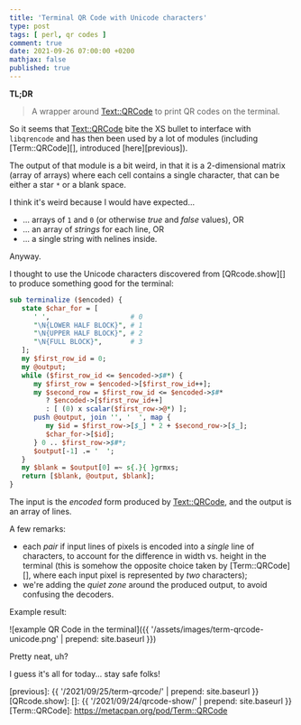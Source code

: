 ```yaml
---
title: 'Terminal QR Code with Unicode characters'
type: post
tags: [ perl, qr codes ]
comment: true
date: 2021-09-26 07:00:00 +0200
mathjax: false
published: true
---
```


**TL;DR**

> A wrapper around [Text::QRCode][] to print QR codes on the terminal.

So it seems that [Text::QRCode][] bite the XS bullet to interface with
`libqrencode` and has then been used by a lot of modules (including
[Term::QRCode][], introduced [here][previous]).

The output of that module is a bit weird, in that it is a 2-dimensional
matrix (array of arrays) where each cell contains a single character,
that can be either a star `*` or a blank space.

I think it's weird because I would have expected...

- ... arrays of `1` and `0` (or otherwise *true* and *false* values), OR
- ... an array of *strings* for each line, OR
- ... a single string with nelines inside.

Anyway.

I thought to use the Unicode characters discovered from [QRcode.show][]
to produce something good for the terminal:

```perl
sub terminalize ($encoded) {
   state $char_for = [
      ' ',                    # 0
      "\N{LOWER HALF BLOCK}", # 1
      "\N{UPPER HALF BLOCK}", # 2
      "\N{FULL BLOCK}",       # 3
   ];
   my $first_row_id = 0;
   my @output;
   while ($first_row_id <= $encoded->$#*) {
      my $first_row = $encoded->[$first_row_id++];
      my $second_row = $first_row_id <= $encoded->$#*
         ? $encoded->[$first_row_id++]
         : [ (0) x scalar($first_row->@*) ];
      push @output, join '', '  ', map {
         my $id = $first_row->[$_] * 2 + $second_row->[$_];
         $char_for->[$id];
      } 0 .. $first_row->$#*;
      $output[-1] .= '  ';
   }
   my $blank = $output[0] =~ s{.}{ }grmxs;
   return [$blank, @output, $blank];
}
```

The input is the *encoded* form produced by [Text::QRCode][], and the
output is an array of lines.

A few remarks:

- each *pair* if input lines of pixels is encoded into a *single* line
  of characters, to account for the difference in width vs. height in
  the terminal (this is somehow the opposite choice taken by
  [Term::QRCode][], where each input pixel is represented by *two*
  characters);
- we're adding the *quiet zone* around the produced output, to avoid
  confusing the decoders.

Example result:

![example QR Code in the terminal]({{ '/assets/images/term-qrcode-unicode.png' | prepend: site.baseurl }})

Pretty neat, uh?

I guess it's all for today... stay safe folks!

[Perl]: https://www.perl.org/
[Raku]: https://raku.org/
[Text::QRCode]: https://metacpan.org/pod/Text::QRCode
[previous]: {{ '/2021/09/25/term-qrcode/' | prepend: site.baseurl }}
[QRcode.show]: []: {{ '/2021/09/24/qrcode-show/' | prepend: site.baseurl }}
[Term::QRCode]: https://metacpan.org/pod/Term::QRCode

